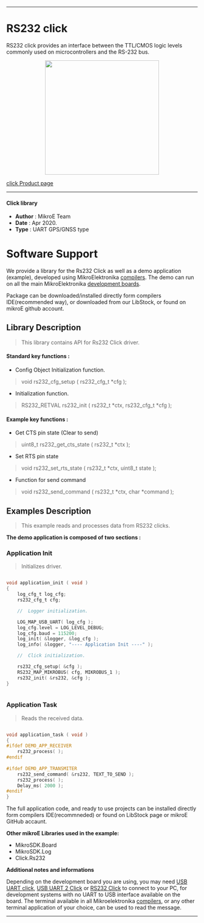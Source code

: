 
---
# RS232 click

RS232 click provides an interface between the TTL/CMOS logic levels commonly used on microcontrollers and the RS-232 bus.

<p align="center">
  <img src="https://download.mikroe.com/images/click_for_ide/rs232_click.png" height=300px>
</p>

[click Product page](<https://www.mikroe.com/rs232-click>)

---


#### Click library 

- **Author**        : MikroE Team
- **Date**          : Apr 2020.
- **Type**          : UART GPS/GNSS type


# Software Support

We provide a library for the Rs232 Click 
as well as a demo application (example), developed using MikroElektronika 
[compilers](https://shop.mikroe.com/compilers). 
The demo can run on all the main MikroElektronika [development boards](https://shop.mikroe.com/development-boards).

Package can be downloaded/installed directly form compilers IDE(recommended way), or downloaded from our LibStock, or found on mikroE github account. 

## Library Description

> This library contains API for Rs232 Click driver.

#### Standard key functions :

- Config Object Initialization function.
> void rs232_cfg_setup ( rs232_cfg_t *cfg ); 
 
- Initialization function.
> RS232_RETVAL rs232_init ( rs232_t *ctx, rs232_cfg_t *cfg );

#### Example key functions :

- Get CTS pin state (Clear to send)
> uint8_t rs232_get_cts_state ( rs232_t *ctx );
 
- Set RTS pin state
> void rs232_set_rts_state ( rs232_t *ctx, uint8_t state );

- Function for send command
> void rs232_send_command ( rs232_t *ctx, char *command );

## Examples Description

> This example reads and processes data from RS232 clicks.

**The demo application is composed of two sections :**

### Application Init 

> Initializes driver.

```c

void application_init ( void )
{
    log_cfg_t log_cfg;
    rs232_cfg_t cfg;

    //  Logger initialization.

    LOG_MAP_USB_UART( log_cfg );
    log_cfg.level = LOG_LEVEL_DEBUG;
    log_cfg.baud = 115200;
    log_init( &logger, &log_cfg );
    log_info( &logger, "---- Application Init ----" );

    //  Click initialization.

    rs232_cfg_setup( &cfg );
    RS232_MAP_MIKROBUS( cfg, MIKROBUS_1 );
    rs232_init( &rs232, &cfg );
}
  
```

### Application Task

> Reads the received data.

```c

void application_task ( void )
{
#ifdef DEMO_APP_RECEIVER
    rs232_process( );
#endif    
    
#ifdef DEMO_APP_TRANSMITER
    rs232_send_command( &rs232, TEXT_TO_SEND );
    rs232_process( );
    Delay_ms( 2000 );
#endif    
}

```

The full application code, and ready to use projects can be  installed directly form compilers IDE(recommneded) or found on LibStock page or mikroE GitHub accaunt.

**Other mikroE Libraries used in the example:** 

- MikroSDK.Board
- MikroSDK.Log
- Click.Rs232

**Additional notes and informations**

Depending on the development board you are using, you may need 
[USB UART click](https://shop.mikroe.com/usb-uart-click), 
[USB UART 2 Click](https://shop.mikroe.com/usb-uart-2-click) or 
[RS232 Click](https://shop.mikroe.com/rs232-click) to connect to your PC, for 
development systems with no UART to USB interface available on the board. The 
terminal available in all Mikroelektronika 
[compilers](https://shop.mikroe.com/compilers), or any other terminal application 
of your choice, can be used to read the message.



---
